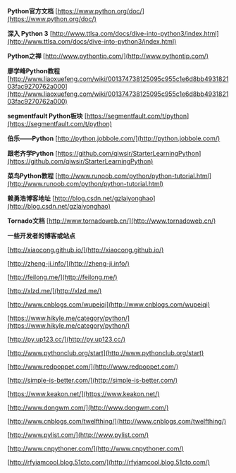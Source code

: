 **Python官方文档**	[https://www.python.org/doc/](https://www.python.org/doc/)

**深入 Python 3**	[http://www.ttlsa.com/docs/dive-into-python3/index.html](http://www.ttlsa.com/docs/dive-into-python3/index.html)

**Python之禅**	[http://www.pythontip.com/](http://www.pythontip.com/)

**廖学峰Python教程**	[http://www.liaoxuefeng.com/wiki/001374738125095c955c1e6d8bb493182103fac9270762a000](http://www.liaoxuefeng.com/wiki/001374738125095c955c1e6d8bb493182103fac9270762a000)

**segmentfault Python板块**	[https://segmentfault.com/t/python](https://segmentfault.com/t/python)

**伯乐——Python**	[http://python.jobbole.com/](http://python.jobbole.com/)

**跟老齐学Python** 	[https://github.com/qiwsir/StarterLearningPython](https://github.com/qiwsir/StarterLearningPython)

**菜鸟Python教程**	[http://www.runoob.com/python/python-tutorial.html](http://www.runoob.com/python/python-tutorial.html)

**赖勇浩博客地址**	[http://blog.csdn.net/gzlaiyonghao](http://blog.csdn.net/gzlaiyonghao)

**Tornado文档**	[http://www.tornadoweb.cn/](http://www.tornadoweb.cn/)

**一些开发者的博客或站点**

[http://xiaocong.github.io/](http://xiaocong.github.io/)

[http://zheng-ji.info/](http://zheng-ji.info/)

[http://feilong.me/](http://feilong.me/)

[http://xlzd.me/](http://xlzd.me/) 

[http://www.cnblogs.com/wupeiqi](http://www.cnblogs.com/wupeiqi)

[https://www.hikyle.me/category/python/](https://www.hikyle.me/category/python/)

[http://py.up123.cc/](http://py.up123.cc/)

[http://www.pythonclub.org/start](http://www.pythonclub.org/start)

[http://www.redpoppet.com/](http://www.redpoppet.com/)

[http://simple-is-better.com/](http://simple-is-better.com/)

[https://www.keakon.net/](https://www.keakon.net/)

[http://www.dongwm.com/](http://www.dongwm.com/)

[http://www.cnblogs.com/twelfthing/](http://www.cnblogs.com/twelfthing/)

[http://www.pylist.com/](http://www.pylist.com/)

[http://www.cnpythoner.com/](http://www.cnpythoner.com/)

[http://rfyiamcool.blog.51cto.com/](http://rfyiamcool.blog.51cto.com/)